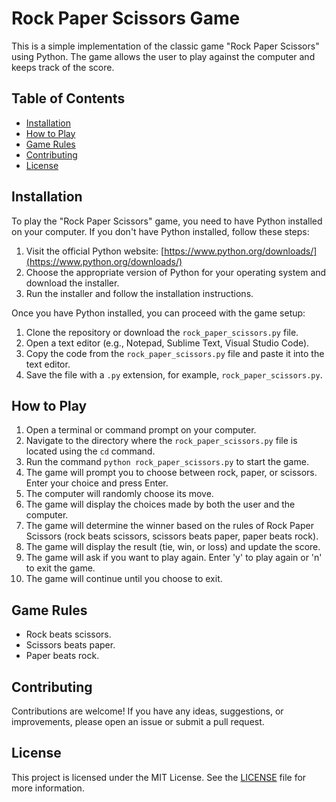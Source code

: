 # Rock Paper Scissors Game

This is a simple implementation of the classic game "Rock Paper Scissors" using Python. The game allows the user to play against the computer and keeps track of the score.

## Table of Contents

- [Installation](#installation)
- [How to Play](#how-to-play)
- [Game Rules](#game-rules)
- [Contributing](#contributing)
- [License](#license)

## Installation

To play the "Rock Paper Scissors" game, you need to have Python installed on your computer. If you don't have Python installed, follow these steps:

1. Visit the official Python website: [https://www.python.org/downloads/](https://www.python.org/downloads/)
2. Choose the appropriate version of Python for your operating system and download the installer.
3. Run the installer and follow the installation instructions.

Once you have Python installed, you can proceed with the game setup:

1. Clone the repository or download the `rock_paper_scissors.py` file.
2. Open a text editor (e.g., Notepad, Sublime Text, Visual Studio Code).
3. Copy the code from the `rock_paper_scissors.py` file and paste it into the text editor.
4. Save the file with a `.py` extension, for example, `rock_paper_scissors.py`.

## How to Play

1. Open a terminal or command prompt on your computer.
2. Navigate to the directory where the `rock_paper_scissors.py` file is located using the `cd` command.
3. Run the command `python rock_paper_scissors.py` to start the game.
4. The game will prompt you to choose between rock, paper, or scissors. Enter your choice and press Enter.
5. The computer will randomly choose its move.
6. The game will display the choices made by both the user and the computer.
7. The game will determine the winner based on the rules of Rock Paper Scissors (rock beats scissors, scissors beats paper, paper beats rock).
8. The game will display the result (tie, win, or loss) and update the score.
9. The game will ask if you want to play again. Enter 'y' to play again or 'n' to exit the game.
10. The game will continue until you choose to exit.

## Game Rules

- Rock beats scissors.
- Scissors beats paper.
- Paper beats rock.

## Contributing

Contributions are welcome! If you have any ideas, suggestions, or improvements, please open an issue or submit a pull request.

## License

This project is licensed under the MIT License. See the [LICENSE](LICENSE) file for more information.

